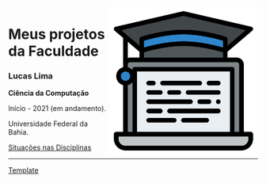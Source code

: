 <img src="./docs/Computer_science.svg" width="300" align="right">

# Meus projetos da Faculdade

### Lucas Lima 

**Ciência da Computação**

Início - 2021  (em andamento).

Universidade Federal da Bahia.

[Situações nas Disciplinas](./DISCIPLINAS.md)

---
[Template](https://github.com/mende1/college-projects)
